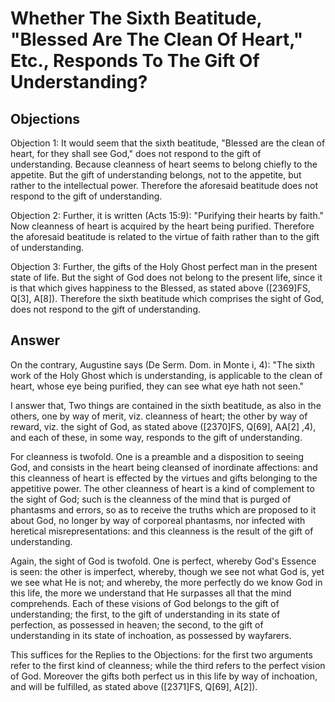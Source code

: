 # Whether The Sixth Beatitude, "Blessed Are The Clean Of Heart," Etc., Responds To The Gift Of Understanding?

## Objections

Objection 1: It would seem that the sixth beatitude, "Blessed are the clean of heart, for they shall see God," does not respond to the gift of understanding. Because cleanness of heart seems to belong chiefly to the appetite. But the gift of understanding belongs, not to the appetite, but rather to the intellectual power. Therefore the aforesaid beatitude does not respond to the gift of understanding.

Objection 2: Further, it is written (Acts 15:9): "Purifying their hearts by faith." Now cleanness of heart is acquired by the heart being purified. Therefore the aforesaid beatitude is related to the virtue of faith rather than to the gift of understanding.

Objection 3: Further, the gifts of the Holy Ghost perfect man in the present state of life. But the sight of God does not belong to the present life, since it is that which gives happiness to the Blessed, as stated above ([2369]FS, Q[3], A[8]). Therefore the sixth beatitude which comprises the sight of God, does not respond to the gift of understanding.

## Answer

On the contrary, Augustine says (De Serm. Dom. in Monte i, 4): "The sixth work of the Holy Ghost which is understanding, is applicable to the clean of heart, whose eye being purified, they can see what eye hath not seen."

I answer that, Two things are contained in the sixth beatitude, as also in the others, one by way of merit, viz. cleanness of heart; the other by way of reward, viz. the sight of God, as stated above ([2370]FS, Q[69], AA[2] ,4), and each of these, in some way, responds to the gift of understanding.

For cleanness is twofold. One is a preamble and a disposition to seeing God, and consists in the heart being cleansed of inordinate affections: and this cleanness of heart is effected by the virtues and gifts belonging to the appetitive power. The other cleanness of heart is a kind of complement to the sight of God; such is the cleanness of the mind that is purged of phantasms and errors, so as to receive the truths which are proposed to it about God, no longer by way of corporeal phantasms, nor infected with heretical misrepresentations: and this cleanness is the result of the gift of understanding.

Again, the sight of God is twofold. One is perfect, whereby God's Essence is seen: the other is imperfect, whereby, though we see not what God is, yet we see what He is not; and whereby, the more perfectly do we know God in this life, the more we understand that He surpasses all that the mind comprehends. Each of these visions of God belongs to the gift of understanding; the first, to the gift of understanding in its state of perfection, as possessed in heaven; the second, to the gift of understanding in its state of inchoation, as possessed by wayfarers.

This suffices for the Replies to the Objections: for the first two arguments refer to the first kind of cleanness; while the third refers to the perfect vision of God. Moreover the gifts both perfect us in this life by way of inchoation, and will be fulfilled, as stated above ([2371]FS, Q[69], A[2]).